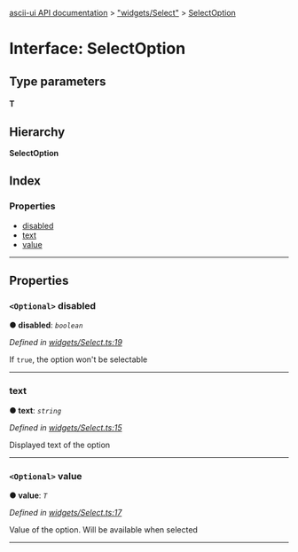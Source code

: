 [ascii-ui API documentation](../README.md) > ["widgets/Select"](../modules/_widgets_select_.md) > [SelectOption](../interfaces/_widgets_select_.selectoption.md)

# Interface: SelectOption

## Type parameters
#### T 
## Hierarchy

**SelectOption**

## Index

### Properties

* [disabled](_widgets_select_.selectoption.md#disabled)
* [text](_widgets_select_.selectoption.md#text)
* [value](_widgets_select_.selectoption.md#value)

---

## Properties

<a id="disabled"></a>

### `<Optional>` disabled

**● disabled**: *`boolean`*

*Defined in [widgets/Select.ts:19](https://github.com/danikaze/ascii-ui/blob/cfe4704/src/widgets/Select.ts#L19)*

If `true`, the option won't be selectable

___
<a id="text"></a>

###  text

**● text**: *`string`*

*Defined in [widgets/Select.ts:15](https://github.com/danikaze/ascii-ui/blob/cfe4704/src/widgets/Select.ts#L15)*

Displayed text of the option

___
<a id="value"></a>

### `<Optional>` value

**● value**: *`T`*

*Defined in [widgets/Select.ts:17](https://github.com/danikaze/ascii-ui/blob/cfe4704/src/widgets/Select.ts#L17)*

Value of the option. Will be available when selected

___

